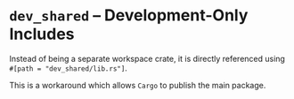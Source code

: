 # `dev_shared` – Development-Only Includes  

Instead of being a separate workspace crate, it is directly referenced using `#[path = "dev_shared/lib.rs"]`.

This is a workaround which allows `Cargo` to publish the main package.
